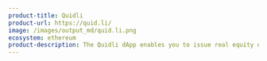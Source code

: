 ```yaml
---
product-title: Quidli
product-url: https://quid.li/
image: /images/output_md/quid.li.png
ecosystem: ethereum
product-description: The Quidli dApp enables you to issue real equity on security tokens to use as incentives to your employees or community members.
---
```

